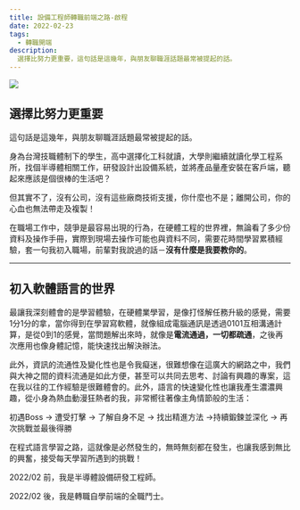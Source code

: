 ```yaml
---
title: 設備工程師轉職前端之路-啟程 
date: 2022-02-23
tags:
  - 轉職開端
description: 
  選擇比努力更重要，這句話是這幾年，與朋友聊職涯話題最常被提起的話。
---
```



![](https://i.imgur.com/2qVlivR.png)

## 選擇比努力更重要
這句話是這幾年，與朋友聊職涯話題最常被提起的話。

身為台灣技職體制下的學生，高中選擇化工科就讀，大學則繼續就讀化學工程系所，找個半導體相關工作，研發設計出設備系統，並將產品量產安裝在客戶端，聽起來應該是個很棒的生活吧？

但其實不了，沒有公司，沒有這些廠商技術支援，你什麼也不是；離開公司，你的心血也無法帶走及複製！

在職場工作中，競爭是最容易出現的行為，在硬體工程的世界裡，無論看了多少份資料及操作手冊，實際到現場去操作可能也與資料不同，需要花時間學習累積經驗，套一句我初入職場，前輩對我說過的話－**沒有什麼是我要教你的**。

---

##  初入軟體語言的世界
最讓我深刻體會的是學習體驗，在硬體業學習，是像打怪解任務升級的感覺，需要1分1分的拿，當你得到在學習寫軟體，就像組成電腦通訊是透過0101互相溝通計算，是從0到1的感覺，當問題解出來時，就像是**電流通過，一切都疏通**，之後再次應用也像身體記憶，能快速找出解決辦法。

此外，資訊的流通性及變化性也是令我癡迷，很難想像在這廣大的網路之中，我們與大神之間的資料流通是如此方便，甚至可以共同去思考、討論有興趣的專案，這在我以往的工作經驗是很難體會的。此外，語言的快速變化性也讓我產生濃濃興趣，從小身為熱血動漫狂熱者的我，非常嚮往著像主角情節般的生活：

初遇Boss -> 遭受打擊 -> 了解自身不足 -> 找出精進方法 ->持續鍛鍊並深化 -> 再次挑戰並最後得勝

在程式語言學習之路，這就像是必然發生的，無時無刻都在發生，也讓我感到無比的興奮，接受每天學習所遇到的挑戰！

2022/02 前，我是半導體設備研發工程師。

2022/02 後，我是轉職自學前端的全職鬥士。
